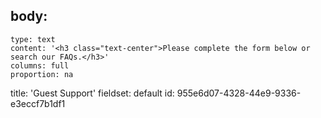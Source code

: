 body:
  -
    type: text
    content: '<h3 class="text-center">Please complete the form below or search our FAQs.</h3>​'
    columns: full
    proportion: na
title: 'Guest Support'
fieldset: default
id: 955e6d07-4328-44e9-9336-e3eccf7b1df1
